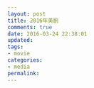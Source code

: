 ```yaml
---
layout: post
title: 2016年美剧
comments: true
date: 2016-03-24 22:38:01
updated:
tags:
- movie
categories:
- media
permalink:
---
```

